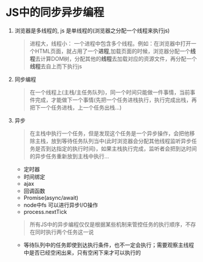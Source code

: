 # JS中的同步异步编程

  1. 浏览器是多线程的, js 是单线程的(浏览器之分配一个线程来执行js)
      > 进程大，线程小： 一个进程中包含多个线程。例如：在浏览器中打开一个HTML页面，就占用了一个**进程**,加载页面的时候，浏览器分配一个**线程**去计算DOM树，分配其他的**线程**去加载对应的资源文件，再分配一个**线程**去自上而下执行js
  2. 同步编程
      > 在一个线程上(主栈/主任务队列)，同一个时间只能做一件事情，当前事件完成，才能做下一个事情(先把一个任务进栈执行，执行完成出栈，再把下一个任务进栈，上一个任务出栈...)
  3. 异步
      > 在主栈中执行一个任务，但是发现这个任务是一个异步操作，会把他移除主栈，放到等待任务队列当中(此时浏览器会分配其他线程监听异步任务是否到达指定的执行时间)，如果主栈执行完成，监听者会把到达时间的异步任务重新放到主栈中执行...
      + 定时器
      + 时间绑定
      + ajax
      + 回调函数
      + Promise(async/await)
      + node中fs 可以进行异步I/O操作
      + process.nextTick
      > 所有JS中的异步编程仅仅是根据某些机制来管控任务的执行顺序，不存在同时执行两个任务这一说
      + 等待队列中的任务即使到达执行条件，也不一定会执行；需要观察主线程中是否已经空闲出来，只有空闲下来才可以执行的
